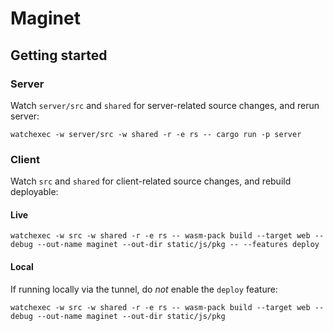 # Maginet

## Getting started

### Server

Watch `server/src` and `shared` for server-related source changes, and rerun server:

```watchexec -w server/src -w shared -r -e rs -- cargo run -p server```

### Client

Watch `src` and `shared` for client-related source changes, and rebuild deployable:

#### Live

```watchexec -w src -w shared -r -e rs -- wasm-pack build --target web --debug --out-name maginet --out-dir static/js/pkg -- --features deploy```

#### Local

If running locally via the tunnel, do _not_ enable the `deploy` feature:

```watchexec -w src -w shared -r -e rs -- wasm-pack build --target web --debug --out-name maginet --out-dir static/js/pkg```
